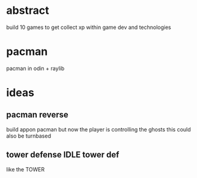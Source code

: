 # abstract
build 10 games to get collect xp within game dev and technologies

# pacman
pacman in odin + raylib

# ideas
## pacman reverse
build appon pacman but now the player is controlling the ghosts
this could also be turnbased

## tower defense IDLE tower def
like the TOWER
